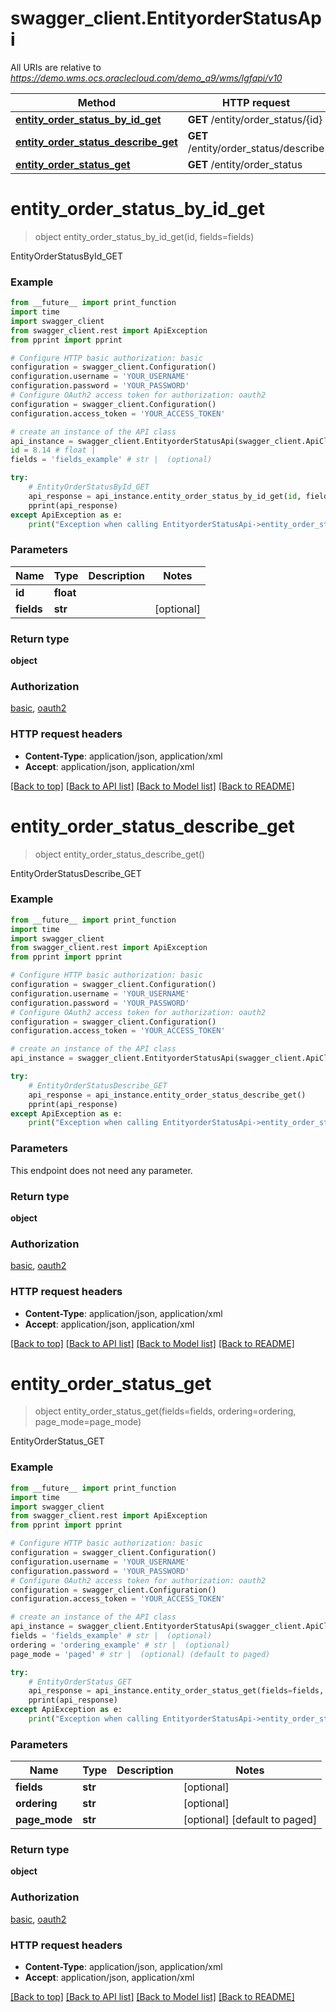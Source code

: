 # swagger_client.EntityorderStatusApi

All URIs are relative to *https://demo.wms.ocs.oraclecloud.com/demo_a9/wms/lgfapi/v10*

Method | HTTP request | Description
------------- | ------------- | -------------
[**entity_order_status_by_id_get**](EntityorderStatusApi.md#entity_order_status_by_id_get) | **GET** /entity/order_status/{id} | EntityOrderStatusById_GET
[**entity_order_status_describe_get**](EntityorderStatusApi.md#entity_order_status_describe_get) | **GET** /entity/order_status/describe | EntityOrderStatusDescribe_GET
[**entity_order_status_get**](EntityorderStatusApi.md#entity_order_status_get) | **GET** /entity/order_status | EntityOrderStatus_GET


# **entity_order_status_by_id_get**
> object entity_order_status_by_id_get(id, fields=fields)

EntityOrderStatusById_GET



### Example
```python
from __future__ import print_function
import time
import swagger_client
from swagger_client.rest import ApiException
from pprint import pprint

# Configure HTTP basic authorization: basic
configuration = swagger_client.Configuration()
configuration.username = 'YOUR_USERNAME'
configuration.password = 'YOUR_PASSWORD'
# Configure OAuth2 access token for authorization: oauth2
configuration = swagger_client.Configuration()
configuration.access_token = 'YOUR_ACCESS_TOKEN'

# create an instance of the API class
api_instance = swagger_client.EntityorderStatusApi(swagger_client.ApiClient(configuration))
id = 8.14 # float | 
fields = 'fields_example' # str |  (optional)

try:
    # EntityOrderStatusById_GET
    api_response = api_instance.entity_order_status_by_id_get(id, fields=fields)
    pprint(api_response)
except ApiException as e:
    print("Exception when calling EntityorderStatusApi->entity_order_status_by_id_get: %s\n" % e)
```

### Parameters

Name | Type | Description  | Notes
------------- | ------------- | ------------- | -------------
 **id** | **float**|  | 
 **fields** | **str**|  | [optional] 

### Return type

**object**

### Authorization

[basic](../README.md#basic), [oauth2](../README.md#oauth2)

### HTTP request headers

 - **Content-Type**: application/json, application/xml
 - **Accept**: application/json, application/xml

[[Back to top]](#) [[Back to API list]](../README.md#documentation-for-api-endpoints) [[Back to Model list]](../README.md#documentation-for-models) [[Back to README]](../README.md)

# **entity_order_status_describe_get**
> object entity_order_status_describe_get()

EntityOrderStatusDescribe_GET



### Example
```python
from __future__ import print_function
import time
import swagger_client
from swagger_client.rest import ApiException
from pprint import pprint

# Configure HTTP basic authorization: basic
configuration = swagger_client.Configuration()
configuration.username = 'YOUR_USERNAME'
configuration.password = 'YOUR_PASSWORD'
# Configure OAuth2 access token for authorization: oauth2
configuration = swagger_client.Configuration()
configuration.access_token = 'YOUR_ACCESS_TOKEN'

# create an instance of the API class
api_instance = swagger_client.EntityorderStatusApi(swagger_client.ApiClient(configuration))

try:
    # EntityOrderStatusDescribe_GET
    api_response = api_instance.entity_order_status_describe_get()
    pprint(api_response)
except ApiException as e:
    print("Exception when calling EntityorderStatusApi->entity_order_status_describe_get: %s\n" % e)
```

### Parameters
This endpoint does not need any parameter.

### Return type

**object**

### Authorization

[basic](../README.md#basic), [oauth2](../README.md#oauth2)

### HTTP request headers

 - **Content-Type**: application/json, application/xml
 - **Accept**: application/json, application/xml

[[Back to top]](#) [[Back to API list]](../README.md#documentation-for-api-endpoints) [[Back to Model list]](../README.md#documentation-for-models) [[Back to README]](../README.md)

# **entity_order_status_get**
> object entity_order_status_get(fields=fields, ordering=ordering, page_mode=page_mode)

EntityOrderStatus_GET



### Example
```python
from __future__ import print_function
import time
import swagger_client
from swagger_client.rest import ApiException
from pprint import pprint

# Configure HTTP basic authorization: basic
configuration = swagger_client.Configuration()
configuration.username = 'YOUR_USERNAME'
configuration.password = 'YOUR_PASSWORD'
# Configure OAuth2 access token for authorization: oauth2
configuration = swagger_client.Configuration()
configuration.access_token = 'YOUR_ACCESS_TOKEN'

# create an instance of the API class
api_instance = swagger_client.EntityorderStatusApi(swagger_client.ApiClient(configuration))
fields = 'fields_example' # str |  (optional)
ordering = 'ordering_example' # str |  (optional)
page_mode = 'paged' # str |  (optional) (default to paged)

try:
    # EntityOrderStatus_GET
    api_response = api_instance.entity_order_status_get(fields=fields, ordering=ordering, page_mode=page_mode)
    pprint(api_response)
except ApiException as e:
    print("Exception when calling EntityorderStatusApi->entity_order_status_get: %s\n" % e)
```

### Parameters

Name | Type | Description  | Notes
------------- | ------------- | ------------- | -------------
 **fields** | **str**|  | [optional] 
 **ordering** | **str**|  | [optional] 
 **page_mode** | **str**|  | [optional] [default to paged]

### Return type

**object**

### Authorization

[basic](../README.md#basic), [oauth2](../README.md#oauth2)

### HTTP request headers

 - **Content-Type**: application/json, application/xml
 - **Accept**: application/json, application/xml

[[Back to top]](#) [[Back to API list]](../README.md#documentation-for-api-endpoints) [[Back to Model list]](../README.md#documentation-for-models) [[Back to README]](../README.md)

